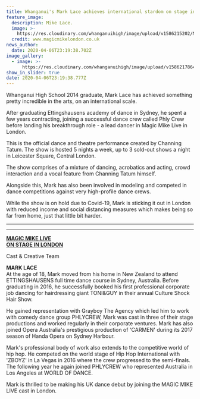 ```yaml
---
title: Whanganui's Mark Lace achieves international stardom on stage in London
feature_image:
  description: Mike Lace.
  image: >-
    https://res.cloudinary.com/whanganuihigh/image/upload/v1586215202/News/Mark_Lace.lead_dancer_in_Magic_Mike_Live_in_London_7.4.20.jpg
  credit: www.magicmikelondon.co.uk
news_author:
  date: 2020-04-06T23:19:38.702Z
image_gallery:
  - image: >-
      https://res.cloudinary.com/whanganuihigh/image/upload/v1586217864/News/Magic_Like_Mike.falling-mob-2.jpg
show_in_slider: true
date: 2020-04-06T23:19:38.777Z
---
```

Whanganui High School 2014 graduate, Mark Lace has achieved something pretty incredible in the arts, on an international scale. 

After graduating Ettingshausens academy of dance in Sydney, he spent a few years contracting, joining a successful dance crew called Phly Crew before landing his breakthrough role - a lead dancer in Magic Mike Live in London. 

This is the official dance and theatre performance created by Channing Tatum. The show is hosted 5 nights a week, up to 3 sold-out shows a night in Leicester Square, Central London.

The show comprises of a mixture of dancing, acrobatics and acting, crowd interaction and a vocal feature from Channing Tatum himself. 

Alongside this, Mark has also been involved in modeling and competed in dance competitions against very high-profile dance crews. 

While the show is on hold due to Covid-19, Mark is sticking it out in London with reduced income and social distancing measures which makes being so far from home, just that little bit harder. 

------------  
------------




**[MAGIC MIKE LIVE  
ON STAGE IN LONDON](https://www.magicmikelondon.co.uk/)**

Cast & Creative Team

**MARK LACE**  
At the age of 18, Mark moved from his home in New Zealand to attend ETTINGSHAUSENS full time dance course in Sydney, Australia. Before graduating in 2016, he successfully booked his first professional corporate job dancing for hairdressing giant TONI&GUY in their annual Culture Shock Hair Show.

He gained representation with Grayboy The Agency which led him to work with comedy dance group PHLYCREW, Mark was cast in three of their stage productions and worked regularly in their corporate ventures. Mark has also joined Opera Australia's prestigious production of 'CARMEN' during its 2017 season of Handa Opera on Sydney Harbour.

Mark's professional body of work also extends to the competitive world of hip hop. He competed on the world stage of Hip Hop International with 'ZBOYZ' in La Vegas in 2016 where the crew progressed to the semi-finals. The following year he again joined PHLYCREW who represented Australia in Los Angeles at WORLD OF DANCE. 

Mark is thrilled to be making his UK dance debut by joining the MAGIC MIKE LIVE cast in London.